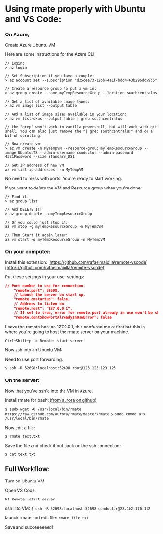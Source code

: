 # Using rmate properly with Ubuntu and VS Code:

### On Azure; 

Create Azure Ubuntu VM

Here are some instructions for the Azure CLI: 

```
// Login: 
> az login

// Set Subscription if you have a couple: 
> az account set --subscription "d35cee73-12bb-4a1f-bdd4-63b296dd59c5"

// Create a resource group to put a vm in: 
> az group create --name myTempResourceGroup --location southcentralus

// Get a list of available image types: 
> az vm image list --output table 

// And a list of image sizes available in your location: 
> az vm list-skus --output table | grep southcentralus 

// the "grep" won't work in vanilla powershell, but will work with git shell. You can also just remove the "| grep southcentralus" and do a bit of scrolling. 

// Now create vm: 
> az vm create -n MyTempVM --resource-group myTempResourceGroup --image UbuntuLTS --admin-username conductor --admin-password 4321Password --size Standard_DS1

// Get IP address of new VM: 
az vm list-ip-addresses  -n MyTempVM 
```

No need to mess with ports. You're ready to start working. 

If you want to *delete* the VM and Resource group when you're done: 

```
// Find it: 
> az group list

// And DELETE IT!
> az group delete -n myTempResourceGroup

// Or you could just stop it: 
az vm stop -g myTempResourceGroup -n MyTempVM

// Then Start it again later: 
az vm start -g myTempResourceGroup -n MyTempVM
```

### On your computer: 

Install this extension: 
[https://github.com/rafaelmaiolla/remote-vscode](https://github.com/rafaelmaiolla/remote-vscode)

Put these settings in your user settings: 

```JSON
// Port number to use for connection.
    "remote.port": 52698,
    // Launch the server on start up.
    "remote.onstartup": false,
    // Address to listen on.
    "remote.host": "127.0.0.1",
    // If set to true, error for remote.port already in use won't be shown anymore.
    "remote.dontShowPortAlreadyInUseError": false
```

Leave the remote host as 127.0.0.1, this confused me at first but this is where you're going to host the rmate server on your machine. 

`Ctrl+Shift+p -> Remote: start server`

Now ssh into an Ubuntu VM: 

Need to use port forwarding. 

`$ ssh -R 52698:localhost:52698 root@123.123.123.123`

### On the server: 

Now that you've ssh'd into the VM in Azure. 

Install rmate for bash: [(from aurora on github)](https://github.com/aurora/rmate)

`$ sudo wget -O /usr/local/bin/rmate https://raw.github.com/aurora/rmate/master/rmate`
`$ sudo chmod a+x /usr/local/bin/rmate`

Now edit a file: 

`$ rmate text.txt` 

Save the file and check it out back on the ssh connection: 

`$ cat text.txt`

## Full Workflow: 

Turn on Ubuntu VM. 

Open VS Code. 

`F1 Remote: start server` 

ssh into VM: `$ ssh -R 52698:localhost:52698 conductor@23.102.170.112`

launch rmate and edit file: `rmate file.txt` 

Save and succeeeeeed! 



